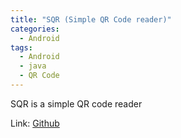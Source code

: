 ```yaml
---
title: "SQR (Simple QR Code reader)"
categories:
  - Android
tags:
  - Android
  - java
  - QR Code
---
```


SQR is a simple QR code reader

Link: [Github](https://github.com/hermes7308/SQR)